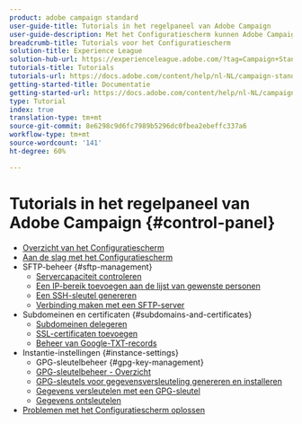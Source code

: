 ```yaml
---
product: adobe campaign standard
user-guide-title: Tutorials in het regelpaneel van Adobe Campaign
user-guide-description: Met het Configuratiescherm kunnen Adobe Campaign-beheerders belangrijke elementen controleren en beheertaken uitvoeren, zoals het beheren van de SFTP-opslag via instantie of lijst van gewenste personen IP-adressen.
breadcrumb-title: Tutorials voor het Configuratiescherm
solution-title: Experience League
solution-hub-url: https://experienceleague.adobe.com/?tag=Campaign+Standard#recommended/solutions/campaign
tutorials-title: Tutorials
tutorials-url: https://docs.adobe.com/content/help/nl-NL/campaign-standard-learn/tutorials/overview.html
getting-started-title: Documentatie
getting-started-url: https://docs.adobe.com/content/help/nl-NL/campaign-standard/using/campaign-standard-home.html
type: Tutorial
index: true
translation-type: tm+mt
source-git-commit: 8e6298c9d6fc7989b5296dc0fbea2ebeffc337a6
workflow-type: tm+mt
source-wordcount: '141'
ht-degree: 60%

---
```



# Tutorials in het regelpaneel van Adobe Campaign {#control-panel}

+ [Overzicht van het Configuratiescherm](/help/control-panel-tutorials/control-panel-overview.md)
+ [Aan de slag met het Configuratiescherm](/help/control-panel-tutorials/getting-started-with-the-control-panel.md)
+ SFTP-beheer {#sftp-management}
   + [Servercapaciteit controleren](/help/control-panel-tutorials/sftp-management/monitoring-server-capacity.md)
   + [Een IP-bereik toevoegen aan de lijst van gewenste personen](/help/control-panel-tutorials/sftp-management/adding-ip-range-to-allow-list.md)
   + [Een SSH-sleutel genereren](/help/control-panel-tutorials/sftp-management/generate-ssh-key.md)
   + [Verbinding maken met een SFTP-server](/help/control-panel-tutorials/sftp-management/connect-to-sftp-server.md)
+ Subdomeinen en certificaten {#subdomains-and-certificates}
   + [Subdomeinen delegeren](/help/control-panel-tutorials/subdomains-and-certificates/subdomain-delegation.md)
   + [SSL-certificaten toevoegen](/help/control-panel-tutorials/subdomains-and-certificates/adding-ssl-certificates.md)
   + [Beheer van Google-TXT-records](/help/control-panel-tutorials/subdomains-and-certificates/google-txt-record-management.md)
+ Instantie-instellingen {#instance-settings}
   + GPG-sleutelbeheer {#gpg-key-management}
   + [GPG-sleutelbeheer - Overzicht](/help/control-panel-tutorials/instance-settings/gpg-key-management/gpg-key-management-overview.md)
   + [GPG-sleutels voor gegevensversleuteling genereren en installeren](/help/control-panel-tutorials/instance-settings/gpg-key-management/generating-and-installing-gpg-keys-for-data-encryption.md)
   + [Gegevens versleutelen met een GPG-sleutel](/help/control-panel-tutorials/instance-settings/gpg-key-management/using-a-gpg-key-to-encrypt-data.md)
   + [Gegevens ontsleutelen](/help/control-panel-tutorials/instance-settings/gpg-key-management/decrypting-data.md)
+ [Problemen met het Configuratiescherm oplossen](/help/control-panel-tutorials/trouble-shooting.md)